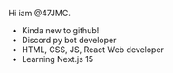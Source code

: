 Hi iam @47JMC.
- Kinda new to github!
- Discord py bot developer
- HTML, CSS, JS, React Web developer
- Learning Next.js 15
